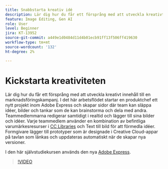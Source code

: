 ```yaml
---
title: Snabbstarta kreativ idé
description: Lär dig hur du får ett försprång med att utveckla kreativt innehåll till en marknadsföringskampanj
feature: Image Editing, Gen AI
role: User
level: Beginner
jira: KT-13952
source-git-commit: a449e1d0484d11d4b01ecb91ff13f506ff419630
workflow-type: tm+mt
source-wordcount: '132'
ht-degree: 2%

---
```


# Kickstarta kreativiteten

Lär dig hur du får ett försprång med att utveckla kreativt innehåll till en marknadsföringskampanj. I det här arbetsflödet startar en produktchef ett nytt projekt inom Adobe Express och skapar sidor där team kan släppa idéer, bilder och tankar som de kan brainstorma och dela med andra. Teammedlemmarna redigerar samtidigt i realtid och lägger till sina bilder och idéer. Varje teammedlem använder en kombination av befintliga varumärkesresurser i [CC Libraries](cc-libraries.md) och Text till bild för att förmedla idéer. Formgivare lägger till prototyper som är designade i Creative Cloud-appar på tavlan som länkas och uppdateras automatiskt när de skapar nya versioner.

I den här självstudiekursen används den nya [Adobe Express](https://www.adobe.com/express/).

>[!VIDEO](https://video.tv.adobe.com/v/3424296?quality=12&learn=on&hidetitle=true)

